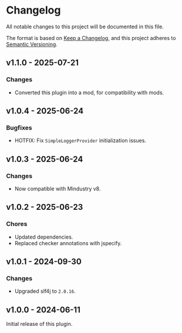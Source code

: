 # Changelog

All notable changes to this project will be documented in this file.

The format is based on [Keep a Changelog](http://keepachangelog.com/),
and this project adheres to [Semantic Versioning](http://semver.org/).

## v1.1.0 - 2025-07-21

### Changes

- Converted this plugin into a mod, for compatibility with mods.

## v1.0.4 - 2025-06-24

### Bugfixes

- HOTFIX: Fix `SimpleLoggerProvider` initialization issues.

## v1.0.3 - 2025-06-24

### Changes

- Now compatible with Mindustry v8.

## v1.0.2 - 2025-06-23

### Chores

- Updated dependencies.
- Replaced checker annotations with jspecify.

## v1.0.1 - 2024-09-30

### Changes

- Upgraded slf4j to `2.0.16`.

## v1.0.0 - 2024-06-11

Initial release of this plugin.
